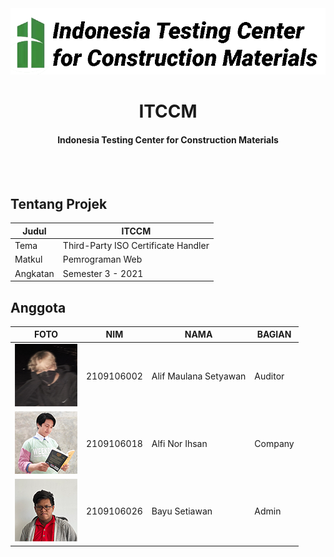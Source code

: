 <div align="center">

  <img src="./assets/img/logo_white.png">

  <h1>ITCCM</h1>
  <h4>Indonesia Testing Center for Construction Materials</h4>
</div>
<br><br>

## Tentang Projek

| Judul             | ITCCM                               |
|-------------------|-------------------------------------|
| Tema              | Third-Party ISO Certificate Handler |
| Matkul            | Pemrograman Web                     |
| Angkatan          | Semester 3 - 2021                   |

## Anggota
| FOTO       | NIM                     | NAMA               | BAGIAN                              |
|------------|-------------------------|--------------------|-------------------------------------|
| <img src="./docs/assets/awan.png"> | 2109106002          | Alif Maulana Setyawan   | Auditor              |
| <img src="./docs/assets/alfi.png"> | 2109106018          | Alfi Nor Ihsan   | Company              |
| <img src="./docs/assets/bayu.png"> | 2109106026          | Bayu Setiawan   | Admin              |